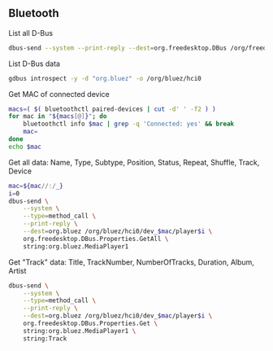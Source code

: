 ## Bluetooth

List all D-Bus
```sh
dbus-send --system --print-reply --dest=org.freedesktop.DBus /org/freedesktop/DBus org.freedesktop.DBus.ListNames
```
List D-Bus data
```sh
gdbus introspect -y -d "org.bluez" -o /org/bluez/hci0
```
Get MAC of connected device
```sh
macs=( $( bluetoothctl paired-devices | cut -d' ' -f2 ) )
for mac in "${macs[@]}"; do
	bluetoothctl info $mac | grep -q 'Connected: yes' && break
	mac=
done
echo $mac
```
Get all data: Name, Type, Subtype, Position, Status, Repeat, Shuffle, Track, Device
```sh
mac=${mac//:/_}
i=0
dbus-send \
	--system \
	--type=method_call \
	--print-reply \
	--dest=org.bluez /org/bluez/hci0/dev_$mac/player$i \
	org.freedesktop.DBus.Properties.GetAll \
	string:org.bluez.MediaPlayer1
```
Get "Track" data: Title, TrackNumber, NumberOfTracks, Duration, Album, Artist
```sh
dbus-send \
	--system \
	--type=method_call \
	--print-reply \
	--dest=org.bluez /org/bluez/hci0/dev_$mac/player$i \
	org.freedesktop.DBus.Properties.Get \
	string:org.bluez.MediaPlayer1 \
	string:Track
```
